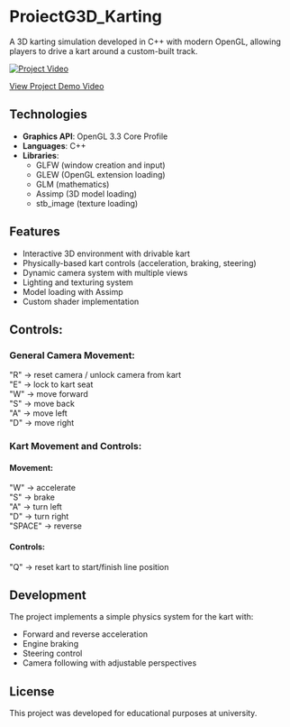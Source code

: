 # ProiectG3D_Karting
A 3D karting simulation developed in C++ with modern OpenGL, allowing players to drive a kart around a custom-built track.

[![Project Video](https://img.shields.io/badge/Watch-Demo_Video-red?style=for-the-badge&logo=youtube)](https://youtu.be/Qg7PQnN6MlU)

[View Project Demo Video](https://youtu.be/Qg7PQnN6MlU)

## Technologies

- **Graphics API**: OpenGL 3.3 Core Profile
- **Languages**: C++
- **Libraries**:
  - GLFW (window creation and input)
  - GLEW (OpenGL extension loading)
  - GLM (mathematics)
  - Assimp (3D model loading)
  - stb_image (texture loading)

## Features

- Interactive 3D environment with drivable kart
- Physically-based kart controls (acceleration, braking, steering)
- Dynamic camera system with multiple views
- Lighting and texturing system
- Model loading with Assimp
- Custom shader implementation

## Controls:
### General Camera Movement:
"R" -> reset camera / unlock camera from kart  
"E" -> lock to kart seat  
"W" -> move forward   
"S" -> move back    
"A" -> move left  
"D" -> move right 

### Kart Movement and Controls: 
#### Movement:
"W" -> accelerate  
"S" -> brake  
"A" -> turn left  
"D" -> turn right  
"SPACE" -> reverse  

#### Controls:
"Q" -> reset kart to start/finish line position

## Development

The project implements a simple physics system for the kart with:
- Forward and reverse acceleration
- Engine braking
- Steering control
- Camera following with adjustable perspectives

## License

This project was developed for educational purposes at university.


